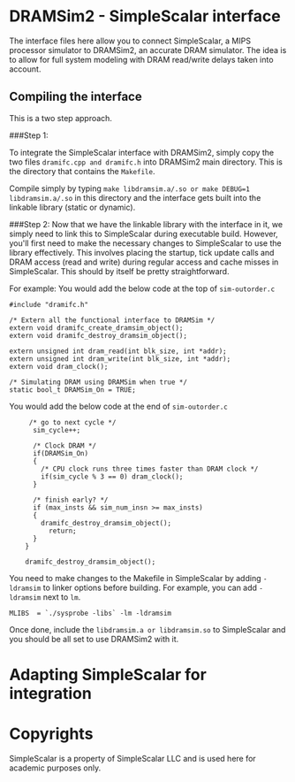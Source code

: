 # DRAMSim2 - SimpleScalar interface

The interface files here allow you to connect SimpleScalar, a MIPS processor simulator to DRAMSim2, an accurate DRAM simulator.
The idea is to allow for full system modeling with DRAM read/write delays taken into account.

## Compiling the interface
This is a two step approach.

###Step 1:

To integrate the SimpleScalar interface with DRAMSim2, simply copy the two files ```dramifc.cpp and dramifc.h``` into DRAMSim2 main directory. This is the directory that contains the ```Makefile```.

Compile simply by typing ```make libdramsim.a/.so or make DEBUG=1 libdramsim.a/.so``` in this directory and the interface gets built into the linkable library (static or dynamic).

###Step 2:
Now that we have the linkable library with the interface in it, we simply need to link this to SimpleScalar during executable build. However, you'll first need to make the necessary changes to SimpleScalar to use the library effectively. This involves placing the startup, tick update calls and DRAM access (read and write) during regular access and cache misses in SimpleScalar. This should by itself be pretty straightforward.

For example:
You would add the below code at the top of ```sim-outorder.c```

```
#include "dramifc.h"

/* Extern all the functional interface to DRAMSim */
extern void dramifc_create_dramsim_object();
extern void dramifc_destroy_dramsim_object();

extern unsigned int dram_read(int blk_size, int *addr);
extern unsigned int dram_write(int blk_size, int *addr);
extern void dram_clock();

/* Simulating DRAM using DRAMSim when true */
static bool_t DRAMSim_On = TRUE;
```

You would add the below code at the end of ```sim-outorder.c```
```
     /* go to next cycle */
      sim_cycle++;
 
      /* Clock DRAM */
      if(DRAMSim_On)
      {
        /* CPU clock runs three times faster than DRAM clock */
        if(sim_cycle % 3 == 0) dram_clock();
      }

      /* finish early? */
      if (max_insts && sim_num_insn >= max_insts)
      {
        dramifc_destroy_dramsim_object();
	      return;
      }
    }

    dramifc_destroy_dramsim_object();
```

You need to make changes to the Makefile in SimpleScalar by adding ```-ldramsim``` to linker options before building. For example, you can add ```-ldramsim``` next to ```lm```. 

```
MLIBS  = `./sysprobe -libs` -lm -ldramsim
```
Once done, include the ```libdramsim.a or libdramsim.so``` to SimpleScalar and you should be all set to use DRAMSim2 with it.

# Adapting SimpleScalar for integration




# Copyrights

SimpleScalar is a property of SimpleScalar LLC and is used here for academic purposes only.
